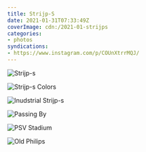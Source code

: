 ```yaml
---
title: Strijp-S
date: 2021-01-31T07:33:49Z
coverImage: cdn:/2021-01-strijps
categories:
- photos
syndications:
- https://www.instagram.com/p/COUnXtrrMQJ/
---
```


<style>
.g2021jkahb {
  grid-template-columns: repeat(6, 1fr);
  grid-template-areas:
    "z z z z z z"
    "a a a b b b"
    "c c c d d d"
    "e e e e e e";
}

.g2021jkahb > *:nth-child(1) { grid-area: z; }
.g2021jkahb > *:nth-child(2) { grid-area: a; }
.g2021jkahb > *:nth-child(3) { grid-area: b; }
.g2021jkahb > *:nth-child(4) { grid-area: c; }
.g2021jkahb > *:nth-child(5) { grid-area: d; }
.g2021jkahb > *:nth-child(6) { grid-area: e; }
</style>

<div class="fw g2021jkahb fg">

![](cdn:/2021-01-strijps "Strijp-s")

![](cdn:/2021-01-strijps-colors "Strijp-s Colors")

![](cdn:/2021-01-eindhoven-center-01 "Inudstrial Strijp-s")

![](cdn:/2021-01-strijps-train "Passing By")

![](cdn:/2021-01-strijps-stadium "PSV Stadium")

![](cdn:/2021-01-philips "Old Philips")

</div>
